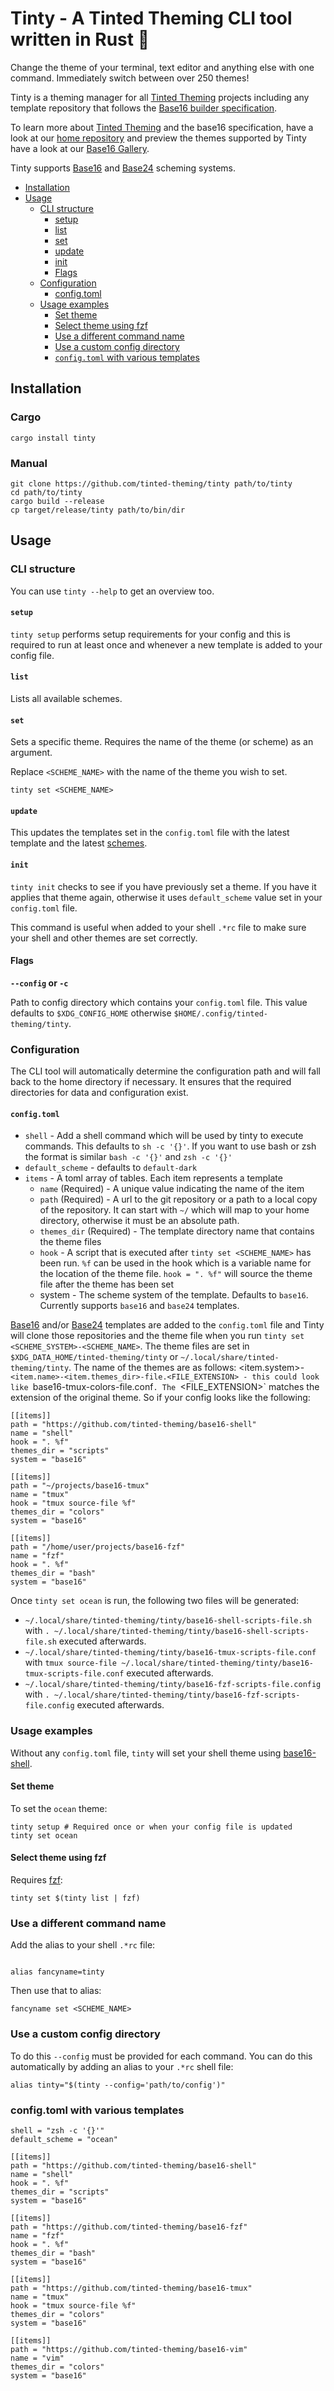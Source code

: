 # Tinty - A Tinted Theming CLI tool written in Rust 🦀

Change the theme of your terminal, text editor and anything else with
one command. Immediately switch between over 250 themes!

Tinty is a theming manager for all [Tinted Theming] projects including any
template repository that follows the [Base16 builder specification].

To learn more about [Tinted Theming] and the base16 specification, have
a look at our [home repository] and preview the themes supported by
Tinty have a look at our [Base16 Gallery].

Tinty supports [Base16] and [Base24] scheming systems. 

- [Installation](#installation)
- [Usage](#usage)
  - [CLI structure](#cli-structure)
    - [setup](#setup)
    - [list](#list)
    - [set](#set)
    - [update](#update)
    - [init](#init)
    - [Flags](#flags)
  - [Configuration](#configuration)
    - [config.toml](#configtoml)
  - [Usage examples](#usage-examples)
    - [Set theme](#set-theme)
    - [Select theme using fzf](#select-theme-using-fzf)
    - [Use a different command name](#use-a-different-command-name)
    - [Use a custom config directory](#use-a-custom-config-directory)
    - [`config.toml` with various templates](#configtoml-with-various-templates)

## Installation

### Cargo

```shell
cargo install tinty
```

### Manual

```shell
git clone https://github.com/tinted-theming/tinty path/to/tinty
cd path/to/tinty
cargo build --release
cp target/release/tinty path/to/bin/dir
```

## Usage

### CLI structure

You can use `tinty --help` to get an overview too.

#### `setup`

`tinty setup` performs setup requirements for your config and this is
required to run at least once and whenever a new template is added to
your config file.

#### `list`

Lists all available schemes.

#### `set`

Sets a specific theme. Requires the name of the theme (or scheme) as an
argument.

Replace `<SCHEME_NAME>` with the name of the theme you wish to set.

`tinty set <SCHEME_NAME>`

#### `update`

This updates the templates set in the `config.toml` file with the latest
template and the latest [schemes].

#### `init`

`tinty init` checks to see if you have previously set a theme. If you
have it applies that theme again, otherwise it uses `default_scheme`
value set in your `config.toml` file.

This command is useful when added to your shell `.*rc` file to make sure
your shell and other themes are set correctly.

#### Flags

**`--config` or `-c`**

Path to config directory which contains your `config.toml` file. This
value defaults to `$XDG_CONFIG_HOME` otherwise
`$HOME/.config/tinted-theming/tinty`.

### Configuration

The CLI tool will automatically determine the configuration path and
will fall back to the home directory if necessary. It ensures that the
required directories for data and configuration exist.

#### `config.toml`

- `shell` - Add a shell command which will be used by tinty to execute
  commands. This defaults to `sh -c '{}'`. If you want to use bash or zsh
  the format is similar `bash -c '{}'` and `zsh -c '{}'`
- `default_scheme` - defaults to `default-dark`
- `items` - A toml array of tables. Each item represents a template
  - `name` (Required) - A unique value indicating the name of the item
  - `path` (Required) - A url to the git repository or a path to a local
    copy of the repository. It can start with `~/` which will map to
    your home directory, otherwise it must be an absolute path.
  - `themes_dir` (Required) - The template directory name that contains
    the theme files
  - `hook` - A script that is executed after `tinty set <SCHEME_NAME>`
    has been run. `%f` can be used in the hook which is a variable name
    for the location of the theme file. `hook = ". %f"` will source the
    theme file after the theme has been set
  - system - The scheme system of the template. Defaults to `base16`.
    Currently supports `base16` and `base24` templates.

[Base16] and/or [Base24] templates are added to the `config.toml` file
and Tinty will clone those repositories and the theme file when you run
`tinty set <SCHEME_SYSTEM>-<SCHEME_NAME>`. The theme files are set in
`$XDG_DATA_HOME/tinted-theming/tinty` or
`~/.local/share/tinted-theming/tinty`. The name of the themes are as
follows:
<item.system>-`<item.name>-<item.themes_dir>-file.<FILE_EXTENSION> -
this could look like `base16-tmux-colors-file.conf`. The
`<FILE_EXTENSION>` matches the extension of the original theme. So if
your config looks like the following:
```shell
[[items]]
path = "https://github.com/tinted-theming/base16-shell"
name = "shell"
hook = ". %f"
themes_dir = "scripts"
system = "base16"

[[items]]
path = "~/projects/base16-tmux"
name = "tmux"
hook = "tmux source-file %f"
themes_dir = "colors"
system = "base16"

[[items]]
path = "/home/user/projects/base16-fzf"
name = "fzf"
hook = ". %f"
themes_dir = "bash"
system = "base16"
```

Once `tinty set ocean` is run, the following two files will be generated:

- `~/.local/share/tinted-theming/tinty/base16-shell-scripts-file.sh` with `. ~/.local/share/tinted-theming/tinty/base16-shell-scripts-file.sh` executed afterwards.
- `~/.local/share/tinted-theming/tinty/base16-tmux-scripts-file.conf` with `tmux source-file ~/.local/share/tinted-theming/tinty/base16-tmux-scripts-file.conf` executed afterwards.
- `~/.local/share/tinted-theming/tinty/base16-fzf-scripts-file.config` with `. ~/.local/share/tinted-theming/tinty/base16-fzf-scripts-file.config` executed afterwards.

### Usage examples

Without any `config.toml` file, `tinty` will set your shell theme using
[base16-shell].

#### Set theme

To set the `ocean` theme:

```shell
tinty setup # Required once or when your config file is updated
tinty set ocean
```

#### Select theme using fzf

Requires [fzf]:

```shell
tinty set $(tinty list | fzf)
```

### Use a different command name

Add the alias to your shell `.*rc` file:
```shell

alias fancyname=tinty
```

Then use that to alias:

```shell
fancyname set <SCHEME_NAME>
```

### Use a custom config directory

To do this `--config` must be provided for each command. You can do this
automatically by adding an alias to your `.*rc` shell file:

```shell
alias tinty="$(tinty --config='path/to/config')"
```

### config.toml with various templates

```shell
shell = "zsh -c '{}'"
default_scheme = "ocean"

[[items]]
path = "https://github.com/tinted-theming/base16-shell"
name = "shell"
hook = ". %f"
themes_dir = "scripts"
system = "base16"

[[items]]
path = "https://github.com/tinted-theming/base16-fzf"
name = "fzf"
hook = ". %f"
themes_dir = "bash"
system = "base16"

[[items]]
path = "https://github.com/tinted-theming/base16-tmux"
name = "tmux"
hook = "tmux source-file %f"
themes_dir = "colors"
system = "base16"

[[items]]
path = "https://github.com/tinted-theming/base16-vim"
name = "vim"
themes_dir = "colors"
system = "base16"
```

[Tinted Theming]: https://github.com/tinted-theming/home
[Base16 builder specification]: https://github.com/tinted-theming/home/blob/main/builder.md
[home repository]: https://github.com/tinted-theming/home
[Base16 Gallery]: https://tinted-theming.github.io/base16-gallery
[base16-shell]: https://github.com/tinted-theming/base16-shell
[schemes]: https://github.com/tinted-theming/schemes
[fzf]: https://github.com/junegunn/fzf
[Base16]: https://github.com/tinted-theming/home/blob/main/styling.md
[Base24]: https://github.com/tinted-theming/base24/blob/master/styling.md
